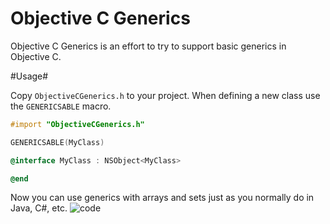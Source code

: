 Objective C Generics
====================

Objective C Generics is an effort to try to support basic generics in Objective C.

#Usage#

Copy `ObjectiveCGenerics.h` to your project.
When defining a new class use the `GENERICSABLE` macro.
```objectivec
#import "ObjectiveCGenerics.h"

GENERICSABLE(MyClass)

@interface MyClass : NSObject<MyClass>

@end
```
Now you can use generics with arrays and sets just as you normally do in Java, C#, etc.
![code](http://s17.postimg.org/72yxa3v73/splash.png)

